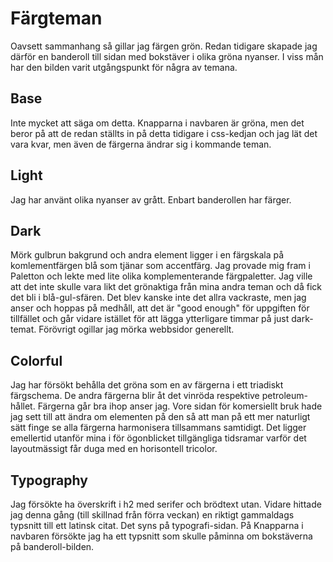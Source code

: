 Färgteman
=========

Oavsett sammanhang så gillar jag färgen grön. Redan tidigare skapade jag därför en banderoll till sidan med bokstäver i olika gröna nyanser. I viss mån har den bilden varit utgångspunkt för några av temana.

Base
--
Inte mycket att säga om detta. Knapparna i navbaren är gröna, men det beror på att de redan ställts in på detta tidigare i css-kedjan och jag lät det vara kvar, men även de färgerna ändrar sig i kommande teman.

Light
--
Jag har använt olika nyanser av grått. Enbart banderollen har färger.

Dark
--
Mörk gulbrun bakgrund och andra element ligger i en färgskala på komlementfärgen blå som tjänar som accentfärg. Jag provade mig fram i Paletton och lekte med lite olika komplementerande färgpaletter. Jag ville att det inte skulle vara likt det grönaktiga från mina andra teman och då fick det bli i blå-gul-sfären. Det blev kanske inte det allra vackraste, men jag anser och hoppas på medhåll, att det är "good enough" för uppgiften för tillfället och går vidare istället för att lägga ytterligare timmar på just dark-temat. Förövrigt ogillar jag mörka webbsidor generellt.

Colorful
--
Jag har försökt behålla det gröna som en av färgerna i ett triadiskt färgschema. De andra färgerna blir åt det vinröda respektive petroleum-hållet. Färgerna går bra ihop anser jag. Vore sidan för komersiellt bruk hade jag sett till att ändra om elementen på den så att man på ett mer naturligt sätt finge se alla färgerna harmonisera tillsammans samtidigt. Det ligger emellertid utanför mina i för ögonblicket tillgängliga tidsramar varför det layoutmässigt får duga med en horisontell tricolor.

Typography
--
Jag försökte ha överskrift i h2 med serifer och brödtext utan. Vidare hittade jag denna gång (till skillnad från förra veckan) en riktigt gammaldags typsnitt till ett latinsk citat. Det syns på typografi-sidan. På Knapparna i navbaren försökte jag ha ett typsnitt som skulle påminna om bokstäverna på banderoll-bilden.
